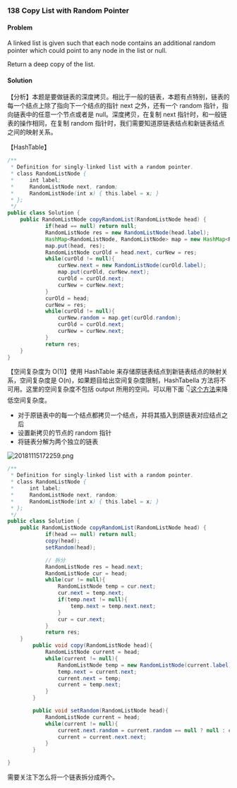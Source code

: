 ### 138 Copy List with Random Pointer

#### Problem

A linked list is given such that each node contains an additional random pointer which could point to any node in the list or null.

Return a deep copy of the list.

#### Solution

【分析】本题是要做链表的深度拷贝。相比于一般的链表，本题有点特别，链表的每一个结点上除了指向下一个结点的指针 next 之外，还有一个 random 指针，指向链表中的任意一个节点或者是 null。深度拷贝，在复制 next 指针时，和一般链表的操作相同，在复制 random 指针时，我们需要知道原链表结点和新链表结点之间的映射关系。

【HashTable】

```java
/**
 * Definition for singly-linked list with a random pointer.
 * class RandomListNode {
 *     int label;
 *     RandomListNode next, random;
 *     RandomListNode(int x) { this.label = x; }
 * };
 */
public class Solution {
    public RandomListNode copyRandomList(RandomListNode head) {
			if(head == null) return null;
			RandomListNode res = new RandomListNode(head.label);
			HashMap<RandomListNode, RandomListNode> map = new HashMap<RandomListNode, RandomListNode>();
			map.put(head, res);
			RandomListNode curOld = head.next, curNew = res;
			while(curOld != null){
				curNew.next = new RandomListNode(curOld.label);
				map.put(curOld, curNew.next);
				curOld = curOld.next;
				curNew = curNew.next;
			}
			curOld = head;
			curNew = res;
			while(curOld != null){
				curNew.random = map.get(curOld.random);
				curOld = curOld.next;
				curNew = curNew.next;
			}
			return res;
    }
}
```

【空间复杂度为 O(1)】使用 HashTable 来存储原链表结点到新链表结点的映射关系，空间复杂度是 O(n)，如果题目给出空间复杂度限制，HashTabella 方法将不可用。这里的空间复杂度不包括 output 所用的空间。可以用下面 👇[这个方法](http://fisherlei.blogspot.com/2013/11/leetcode-copy-list-with-random-pointer.html)来降低空间复杂度。

- 对于原链表中的每一个结点都拷贝一个结点，并将其插入到原链表对应结点之后
- 设置新拷贝的节点的 random 指针
- 将链表分解为两个独立的链表

![20181115172259.png](https://i.loli.net/2018/11/15/5bed3af493235.png)

```java
/**
 * Definition for singly-linked list with a random pointer.
 * class RandomListNode {
 *     int label;
 *     RandomListNode next, random;
 *     RandomListNode(int x) { this.label = x; }
 * };
 */
public class Solution {
    public RandomListNode copyRandomList(RandomListNode head) {
			if(head == null) return null;
			copy(head);
			setRandom(head);

			// 拆分
			RandomListNode res = head.next;
			RandomListNode cur = head;
			while(cur != null){
				RandomListNode temp = cur.next;
				cur.next = temp.next;
				if(temp.next != null){
					temp.next = temp.next.next;
				}
				cur = cur.next;
			}
			return res;
    }
		public void copy(RandomListNode head){
			RandomListNode current = head;
			while(current != null){
				RandomListNode temp = new RandomListNode(current.label);
				temp.next = current.next;
				current.next = temp;
				current = temp.next;
			}
		}

		public void setRandom(RandomListNode head){
			RandomListNode current = head;
			while(current != null){
				current.next.random = current.random == null ? null : current.random.next; // 精华
				current = current.next.next;
			}
		}

}
```

需要关注下怎么将一个链表拆分成两个。

